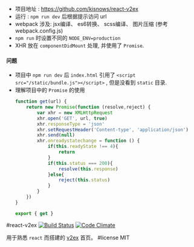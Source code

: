 * 项目地址 : https://github.com/kisnows/react-v2ex
* 运行 : `npm run dev` 后根据提示访问 url
* webpack 涉及: jsx编译、 es6转换、 scss编译、 图片压缩 (参考 webpack.config.js)
* `npm run` 时设置不同的 `NODE_ENV=production`
* XHR 放在 `componentDidMount` 处理, 并使用了 `Promise`.


#### 问题
* 项目中 `npm run dev` 后 `index.html` 引用了 ``<script src="/static/bundle.js"></script>`` , 但是没看到 `static` 目录.
* 理解项目中的 `Promise` 的使用
    ```js
    function get(url) {
        return new Promise(function (resolve,reject) {
            var xhr = new XMLHttpRequest
            xhr.open('GET', url, true)
            xhr.responseType = 'json'
            xhr.setRequestHeader('Content-type', 'application/json')
            xhr.send(null)
            xhr.onreadystatechange = function () {
                if(this.readyState !== 4){
                    return
                }
                if(this.status === 200){
                    resolve(this.response)
                }else{
                    reject(this.status)
                }
            }
        })
    }

    export { get }
    ```


#react-v2ex
[![Build Status](https://travis-ci.org/kisnows/react-v2ex.svg?branch=master)](https://travis-ci.org/kisnows/react-v2ex)
[![Code Climate](https://codeclimate.com/github/kisnows/react-v2ex/badges/gpa.svg)](https://codeclimate.com/github/kisnows/react-v2ex)

用于熟悉 `react` 而搭建的 [v2ex](https://v2ex.com) 首页。
#license
MIT
